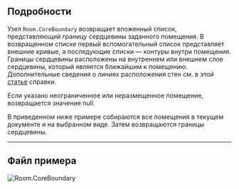 ## Подробности
Узел `Room.CoreBoundary` возвращает вложенный список, представляющий границу сердцевины заданного помещения. В возвращенном списке первый вспомогательный список представляет внешние кривые, а последующие списки — контуры внутри помещения. Границы сердцевины расположены на внутреннем или внешнем слое сердцевины, который является ближайшим к помещению. Дополнительные сведения о линиях расположения стен см. в этой [статье](https://help.autodesk.com/view/RVT/2024/RUS/?guid=GUID-0BB62832-36DD-4E06-A9D4-EE98CE0FCF89) справки.

Если указано неограниченное или неразмещенное помещение, возвращается значение null.

В приведенном ниже примере собираются все помещения в текущем документе и на выбранном виде. Затем возвращаются границы сердцевины.
___
## Файл примера

![Room.CoreBoundary](./Revit.Elements.Room.CoreBoundary_img.jpg)

